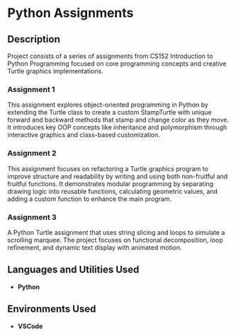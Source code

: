 <h1>Python Assignments</h1>

<h2>Description</h2>
Project consists of a series of assignments from CS152 Introduction to Python Programming focused on core programming concepts and creative Turtle graphics implementations.
<br />

<h3>Assignment 1</h3>
This assignment explores object-oriented programming in Python by extending the Turtle class to create a custom StampTurtle with unique forward and backward methods that stamp and change color as they move. It introduces key OOP concepts like inheritance and polymorphism through interactive graphics and class-based customization.
<br />

<h3>Assignment 2</h3>
This assignment focuses on refactoring a Turtle graphics program to improve structure and readability by writing and using both non-fruitful and fruitful functions. It demonstrates modular programming by separating drawing logic into reusable functions, calculating geometric values, and adding a custom function to enhance the main program.
<br />

<h3>Assignment 3</h3>
A Python Turtle assignment that uses string slicing and loops to simulate a scrolling marquee. The project focuses on functional decomposition, loop refinement, and dynamic text display with animated motion.
<br />

<h2>Languages and Utilities Used</h2>

- <b>Python</b> 

<h2>Environments Used </h2>

- <b>VSCode</b>




<!--
 ```diff
- text in red
+ text in green
! text in orange
# text in gray
@@ text in purple (and bold)@@
```
--!>
